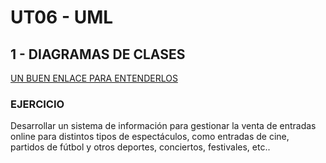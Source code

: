 # UT06 - UML

## 1 - DIAGRAMAS DE CLASES

[UN BUEN ENLACE PARA ENTENDERLOS](https://developer.ibm.com/articles/the-class-diagram/)

### EJERCICIO

Desarrollar un sistema de información para gestionar la venta de entradas online para distintos tipos de espectáculos, como entradas de cine, partidos de fútbol y otros deportes, conciertos, festivales, etc..